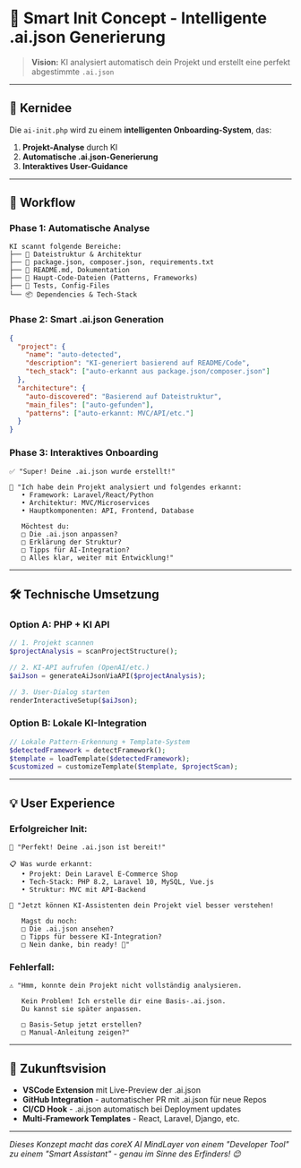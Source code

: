 # 🤖 Smart Init Concept - Intelligente .ai.json Generierung

> **Vision:** KI analysiert automatisch dein Projekt und erstellt eine perfekt abgestimmte `.ai.json`

---

## 🎯 Kernidee

Die `ai-init.php` wird zu einem **intelligenten Onboarding-System**, das:

1. **Projekt-Analyse** durch KI
2. **Automatische .ai.json-Generierung** 
3. **Interaktives User-Guidance**

---

## 🔄 Workflow

### Phase 1: Automatische Analyse
```
KI scannt folgende Bereiche:
├── 📁 Dateistruktur & Architektur
├── 🔧 package.json, composer.json, requirements.txt
├── 📝 README.md, Dokumentation
├── 💾 Haupt-Code-Dateien (Patterns, Frameworks)
├── 🧪 Tests, Config-Files
└── 📦 Dependencies & Tech-Stack
```

### Phase 2: Smart .ai.json Generation
```json
{
  "project": {
    "name": "auto-detected",
    "description": "KI-generiert basierend auf README/Code",
    "tech_stack": ["auto-erkannt aus package.json/composer.json"]
  },
  "architecture": {
    "auto-discovered": "Basierend auf Dateistruktur",
    "main_files": ["auto-gefunden"],
    "patterns": ["auto-erkannt: MVC/API/etc."]
  }
}
```

### Phase 3: Interaktives Onboarding
```
✅ "Super! Deine .ai.json wurde erstellt!"

🤖 "Ich habe dein Projekt analysiert und folgendes erkannt:
   • Framework: Laravel/React/Python
   • Architektur: MVC/Microservices
   • Hauptkomponenten: API, Frontend, Database
   
   Möchtest du:
   □ Die .ai.json anpassen?
   □ Erklärung der Struktur?
   □ Tipps für AI-Integration?
   □ Alles klar, weiter mit Entwicklung!"
```

---

## 🛠️ Technische Umsetzung

### Option A: PHP + KI API
```php
// 1. Projekt scannen
$projectAnalysis = scanProjectStructure();

// 2. KI-API aufrufen (OpenAI/etc.)
$aiJson = generateAiJsonViaAPI($projectAnalysis);

// 3. User-Dialog starten
renderInteractiveSetup($aiJson);
```

### Option B: Lokale KI-Integration  
```php
// Lokale Pattern-Erkennung + Template-System
$detectedFramework = detectFramework();
$template = loadTemplate($detectedFramework);
$customized = customizeTemplate($template, $projectScan);
```

---

## 💡 User Experience

### Erfolgreicher Init:
```
🎉 "Perfekt! Deine .ai.json ist bereit!"

📋 Was wurde erkannt:
   • Projekt: Dein Laravel E-Commerce Shop
   • Tech-Stack: PHP 8.2, Laravel 10, MySQL, Vue.js
   • Struktur: MVC mit API-Backend
   
🤖 "Jetzt können KI-Assistenten dein Projekt viel besser verstehen!
   
   Magst du noch:
   □ Die .ai.json ansehen?
   □ Tipps für bessere KI-Integration?
   □ Nein danke, bin ready! 🚀"
```

### Fehlerfall:
```
⚠️ "Hmm, konnte dein Projekt nicht vollständig analysieren.
   
   Kein Problem! Ich erstelle dir eine Basis-.ai.json.
   Du kannst sie später anpassen.
   
   □ Basis-Setup jetzt erstellen?
   □ Manual-Anleitung zeigen?"
```

---

## 🔮 Zukunftsvision

- **VSCode Extension** mit Live-Preview der .ai.json
- **GitHub Integration** - automatischer PR mit .ai.json für neue Repos
- **CI/CD Hook** - .ai.json automatisch bei Deployment updates
- **Multi-Framework Templates** - React, Laravel, Django, etc.

---

*Dieses Konzept macht das coreX AI MindLayer von einem "Developer Tool" zu einem "Smart Assistant" - genau im Sinne des Erfinders! 😊*
